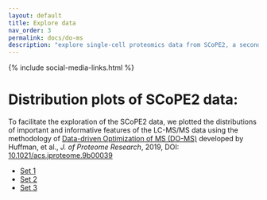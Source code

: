```yaml
---
layout: default
title: Explore data
nav_order: 3
permalink: docs/do-ms
description: "explore single-cell proteomics data from SCoPE2, a second generation SCoPE-MS"
---
```

{% include social-media-links.html %}

# Distribution plots of SCoPE2 data:

To facilitate the exploration of the SCoPE2 data, we plotted the distributions of important and informative features of the LC-MS/MS data using the methodology of [Data-driven Optimization of MS (DO-MS)](https://do-ms.slavovlab.net) developed by Huffman, et al., _J. of Proteome Research_, 2019, DOI: [10.1021/acs.jproteome.9b00039](https://doi.org/10.1021/acs.jproteome.9b00039)


* [Set 1](https://web.northeastern.edu/slavov/SCoPE/A1_glance/)
* [Set 2](https://web.northeastern.edu/slavov/SCoPE/B1_glance/)
* [Set 3](https://web.northeastern.edu/slavov/SCoPE/B2_glance/)
